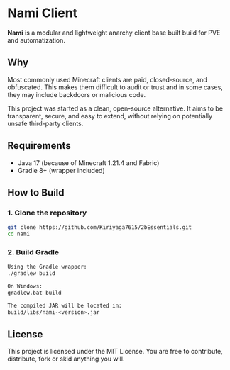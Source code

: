 # Nami Client

**Nami** is a modular and lightweight anarchy client base built build for PVE and automatization.

## Why

Most commonly used Minecraft clients are paid, closed-source, and obfuscated. This makes them difficult to audit or trust and in some cases, they may include backdoors or malicious code.

This project was started as a clean, open-source alternative. It aims to be transparent, secure, and easy to extend, without relying on potentially unsafe third-party clients.

## Requirements

- Java 17 (because of Minecraft 1.21.4 and Fabric)
- Gradle 8+ (wrapper included)

## How to Build

### 1. Clone the repository

```bash
git clone https://github.com/Kiriyaga7615/2bEssentials.git
cd nami

```

### 2. Build Gradle
``` bash
Using the Gradle wrapper:
./gradlew build

On Windows:
gradlew.bat build

The compiled JAR will be located in:
build/libs/nami-<version>.jar
```

## License
This project is licensed under the MIT License. You are free to contribute, distribute, fork or skid anything you will.
